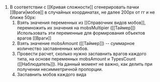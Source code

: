 1. В соответствии с [[Кривая сложности]] сгенерировать пачки [[Враги|мобов]] в случайных координатах, не далее 200px от гг и не ближе 50px:
	1. Взять значения переменных из [[Справочник видов мобов]], перемножить их значения на mobsMultipier ([[Таймер]]) Использовать эти переменные для формирования объектов врагов [[Враги]]
	2. Взять значение mobsAmount ([[Таймер]]) -- суммарное количество заспавненных мобов.
	3. Провести расчет, сколько нужно заспавнить врагов каждого типа, на основе переменных mobsAmount и TypesCount ([[Наблюдатель]]). На данный момент не важно, как делить при получении несимметричной пропорции. 
	4. Заспавнить мобов каждого вида